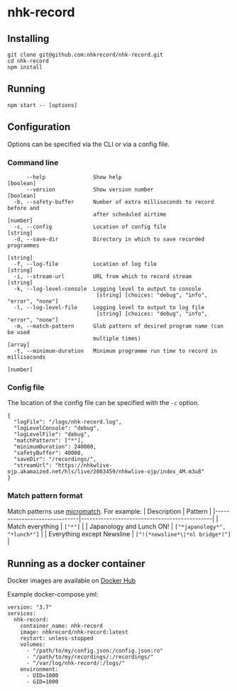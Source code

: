 # nhk-record

## Installing
```
git clone git@github.com:nhkrecord/nhk-record.git
cd nhk-record
npm install
```

## Running
```
npm start -- [options]
```

## Configuration
Options can be specified via the CLI or via a config file.

### Command line
```
      --help               Show help                                   [boolean]
      --version            Show version number                         [boolean]
  -b, --safety-buffer      Number of extra milliseconds to record before and
                           after scheduled airtime                      [number]
  -c, --config             Location of config file                      [string]
  -d, --save-dir           Directory in which to save recorded programmes
                                                                        [string]
  -f, --log-file           Location of log file                         [string]
  -i, --stream-url         URL from which to record stream              [string]
  -k, --log-level-console  Logging level to output to console
                            [string] [choices: "debug", "info", "error", "none"]
  -l, --log-level-file     Logging level to output to log file
                            [string] [choices: "debug", "info", "error", "none"]
  -m, --match-pattern      Glob pattern of desired program name (can be used
                           multiple times)                               [array]
  -t, --minimum-duration   Minimum programme run time to record in milliseconds
                                                                        [number]
```

### Config file
The location of the config file can be specified with the `-c` option.

```
{
  "logFile": "/logs/nhk-record.log",
  "logLevelConsole": "debug",
  "logLevelFile": "debug",
  "matchPattern": ["*"],
  "minimumDuration": 240000,
  "safetyBuffer": 40000,
  "saveDir": "/recordings/",
  "streamUrl": "https://nhkwlive-ojp.akamaized.net/hls/live/2003459/nhkwlive-ojp/index_4M.m3u8"
}
```

### Match pattern format
Match patterns use [micromatch](https://github.com/micromatch/micromatch). For example:
| Description                  | Pattern                                      |
|------------------------------|----------------------------------------------|
| Match everything             | `["*"]`                                      |
| Japanology and Lunch ON!     | `["*japanology*", "*lunch*"]`                |
| Everything except Newsline   | `["!(*newsline*\|*nl bridge*)"]`             |

## Running as a docker container

Docker images are available on [Docker Hub](https://hub.docker.com/r/nhkrecord/nhk-record)

Example docker-compose.yml:

```
version: "3.7"
services:
  nhk-record:
    container_name: nhk-record
    image: nhkrecord/nhk-record:latest
    restart: unless-stopped
    volumes:
      - "/path/to/my/config.json:/config.json:ro"
      - "/path/to/my/recordings/:/recordings/"
      - "/var/log/nhk-record/:/logs/"
    environment:
      - UID=1000
      - GID=1000
```
